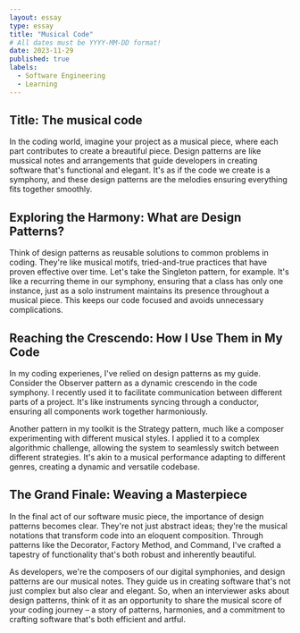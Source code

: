 ```yaml
---
layout: essay
type: essay
title: "Musical Code"
# All dates must be YYYY-MM-DD format!
date: 2023-11-29
published: true
labels:
  - Software Engineering
  - Learning
---
```


## Title: The musical code

In the coding world, imagine your project as a musical piece, where each part contributes to create a breautiful piece. 
Design patterns are like mussical notes and arrangements that guide developers in creating software that's functional and elegant. 
It's as if the code we create is a symphony, and these design patterns are the melodies ensuring everything fits together 
smoothly.

## Exploring the Harmony: What are Design Patterns?

Think of design patterns as reusable solutions to common problems in coding. They're like musical motifs, tried-and-true practices 
that have proven effective over time. Let's take the Singleton pattern, for example. It's like a recurring theme in our symphony, ensuring 
that a class has only one instance, just as a solo instrument maintains its presence throughout a musical piece. This keeps our code 
focused and avoids unnecessary complications.

## Reaching the Crescendo: How I Use Them in My Code

In my coding experienes, I've relied on design patterns as my guide. Consider the Observer pattern as a dynamic crescendo 
in the code symphony. I recently used it to facilitate communication between different parts of a project. It's like instruments
syncing through a conductor, ensuring all components work together harmoniously.

Another pattern in my toolkit is the Strategy pattern, much like a composer experimenting with different musical styles. 
I applied it to a complex algorithmic challenge, allowing the system to seamlessly switch between different strategies. It's 
akin to a musical performance adapting to different genres, creating a dynamic and versatile codebase.

## The Grand Finale: Weaving a Masterpiece

In the final act of our software music piece, the importance of design patterns becomes clear. They're not just abstract ideas; 
they're the musical notations that transform code into an eloquent composition. Through patterns like the Decorator, Factory Method, 
and Command, I've crafted a tapestry of functionality that's both robust and inherently beautiful.

As developers, we're the composers of our digital symphonies, and design patterns are our musical notes. They guide us in creating 
software that's not just complex but also clear and elegant. So, when an interviewer asks about design patterns, 
think of it as an opportunity to share the musical score of your coding journey – a story of patterns, harmonies, and a commitment 
to crafting software that's both efficient and artful.





